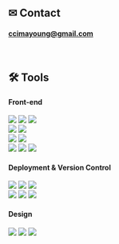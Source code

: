 
<!-- ![Anurag's GitHub stats](https://github-readme-stats.vercel.app/api?username=ccimayoung&show_icons=true&theme=radical) -->

## ✉ Contact
#### ccimayoung@gmail.com
<br/>

## 🛠 Tools
#### Front-end

<p>
  <img src="https://img.shields.io/badge/TypeScript-3178C6?style=for-the-badge&logo=TypeScript&logoColor=ffffff">
    <img src="https://img.shields.io/badge/JavaScript-F7DF1E?style=for-the-badge&logo=JavaScript&logoColor=ffffff">
  <img src="https://img.shields.io/badge/react-282C34?style=for-the-badge&logo=react&logoColor=61DAFB">
  
  <br>
  <img src="https://img.shields.io/badge/Three.js-9FEF00?style=for-the-badge&logo=Three.js&logoColor=000000">
     <img src="https://img.shields.io/badge/Cannon.js-A5915F?style=for-the-badge&logo=Cannon.js&logoColor=white">
    <br>
  <img src="https://img.shields.io/badge/React Query-FF4154?style=for-the-badge&logo=React Query&logoColor=white">
    <img src="https://img.shields.io/badge/Recoil-2E77BC?style=for-the-badge&logo=Recoil&logoColor=white">
<br>
  <img src="https://img.shields.io/badge/Axios-39477F?style=for-the-badge&logo=Axios&logoColor=white">
 <img src="https://img.shields.io/badge/Stomp & Sock.Js-0ABF53?style=for-the-badge&logo=Stomp & Sock.Js&logoColor=white">
<img src="https://img.shields.io/badge/SSE-FFB71B?style=for-the-badge&logo=SSE&logoColor=ffffff">
 <br/></p>

 
 #### Deployment & Version Control
 <p>
 <img src="https://img.shields.io/badge/PWA-5A0FC8?style=for-the-badge&logo=PWA&logoColor=white">
   <img src="https://img.shields.io/badge/GitHub%20Actions-232F3E?style=for-the-badge&logo=GitHubActions&logoColor=2088FF"/>
  <img src="https://img.shields.io/badge/github-%23121011.svg?style=for-the-badge&logo=github&logoColor=white">
  <br/>
 <img src="https://img.shields.io/badge/Amazon AWS-232F3E?style=for-the-badge&logo=Amazon AWS&logoColor=white">
 <img src="https://img.shields.io/badge/Amazon S3-569A31?style=for-the-badge&logo=Amazon S3&logoColor=white">
<img src="https://img.shields.io/badge/CloudFront-D05C4B?style=for-the-badge&logo=Amazon AWS&logoColor=white">
 <br> <p/>
 
 
 #### Design
 <p>
    <img src="https://img.shields.io/badge/Blender-F5792A?style=for-the-badge&logo=Blender&logoColor=ffffff">
        <img src="https://img.shields.io/badge/Photoshop-31A8FF?style=for-the-badge&logo=Photoshop&logoColor=ffffff">
            <img src="https://img.shields.io/badge/Figma-F24E1E?style=for-the-badge&logo=Figma&logoColor=ffffff">

</p>
<!--
**ccimayoung/ccimayoung** is a ✨ _special_ ✨ repository because its `README.md` (this file) appears on your GitHub profile.

Here are some ideas to get you started:

- 🔭 I’m currently working on ...
- 🌱 I’m currently learning ...
- 👯 I’m looking to collaborate on ...
- 🤔 I’m looking for help with ...
- 💬 Ask me about ...
- 📫 How to reach me: ...
- 😄 Pronouns: ...
- ⚡ Fun fact: ...
-->
